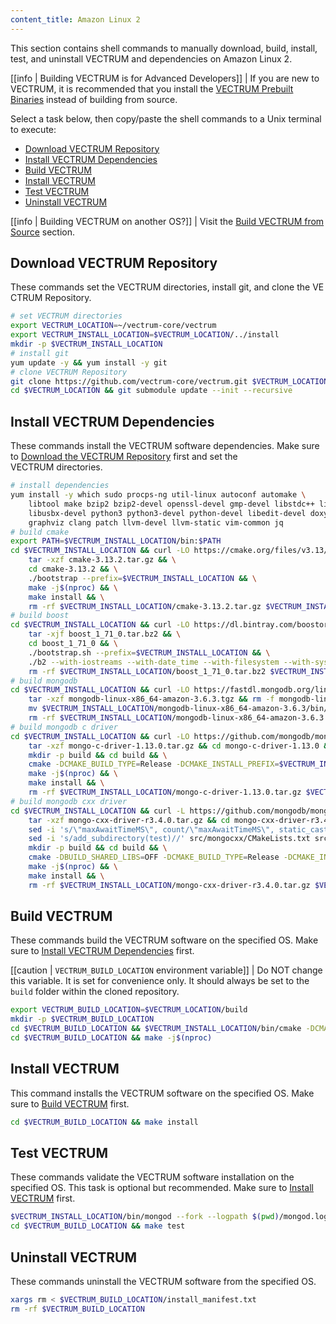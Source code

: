 ```yaml
---
content_title: Amazon Linux 2
---
```


This section contains shell commands to manually download, build, install, test, and uninstall VECTRUM and dependencies on Amazon Linux 2.

[[info | Building VECTRUM is for Advanced Developers]]
| If you are new to VECTRUM, it is recommended that you install the [VECTRUM Prebuilt Binaries](../../../00_install-prebuilt-binaries.md) instead of building from source.

Select a task below, then copy/paste the shell commands to a Unix terminal to execute:

* [Download VECTRUM Repository](#download-vectrum-repository)
* [Install VECTRUM Dependencies](#install-vectrum-dependencies)
* [Build VECTRUM](#build-vectrum)
* [Install VECTRUM](#install-vectrum)
* [Test VECTRUM](#test-vectrum)
* [Uninstall VECTRUM](#uninstall-vectrum)

[[info | Building VECTRUM on another OS?]]
| Visit the [Build VECTRUM from Source](../../index.md) section.

## Download VECTRUM Repository
These commands set the VECTRUM directories, install git, and clone the VECTRUM Repository.
```sh
# set VECTRUM directories
export VECTRUM_LOCATION=~/vectrum-core/vectrum
export VECTRUM_INSTALL_LOCATION=$VECTRUM_LOCATION/../install
mkdir -p $VECTRUM_INSTALL_LOCATION
# install git
yum update -y && yum install -y git
# clone VECTRUM Repository
git clone https://github.com/vectrum-core/vectrum.git $VECTRUM_LOCATION
cd $VECTRUM_LOCATION && git submodule update --init --recursive
```

## Install VECTRUM Dependencies
These commands install the VECTRUM software dependencies. Make sure to [Download the VECTRUM Repository](#download-vectrum-repository) first and set the VECTRUM directories.
```sh
# install dependencies
yum install -y which sudo procps-ng util-linux autoconf automake \
    libtool make bzip2 bzip2-devel openssl-devel gmp-devel libstdc++ libcurl-devel \
    libusbx-devel python3 python3-devel python-devel libedit-devel doxygen \
    graphviz clang patch llvm-devel llvm-static vim-common jq
# build cmake
export PATH=$VECTRUM_INSTALL_LOCATION/bin:$PATH
cd $VECTRUM_INSTALL_LOCATION && curl -LO https://cmake.org/files/v3.13/cmake-3.13.2.tar.gz && \
    tar -xzf cmake-3.13.2.tar.gz && \
    cd cmake-3.13.2 && \
    ./bootstrap --prefix=$VECTRUM_INSTALL_LOCATION && \
    make -j$(nproc) && \
    make install && \
    rm -rf $VECTRUM_INSTALL_LOCATION/cmake-3.13.2.tar.gz $VECTRUM_INSTALL_LOCATION/cmake-3.13.2
# build boost
cd $VECTRUM_INSTALL_LOCATION && curl -LO https://dl.bintray.com/boostorg/release/1.71.0/source/boost_1_71_0.tar.bz2 && \
    tar -xjf boost_1_71_0.tar.bz2 && \
    cd boost_1_71_0 && \
    ./bootstrap.sh --prefix=$VECTRUM_INSTALL_LOCATION && \
    ./b2 --with-iostreams --with-date_time --with-filesystem --with-system --with-program_options --with-chrono --with-test -q -j$(nproc) install && \
    rm -rf $VECTRUM_INSTALL_LOCATION/boost_1_71_0.tar.bz2 $VECTRUM_INSTALL_LOCATION/boost_1_71_0
# build mongodb
cd $VECTRUM_INSTALL_LOCATION && curl -LO https://fastdl.mongodb.org/linux/mongodb-linux-x86_64-amazon-3.6.3.tgz && \
    tar -xzf mongodb-linux-x86_64-amazon-3.6.3.tgz && rm -f mongodb-linux-x86_64-amazon-3.6.3.tgz && \
    mv $VECTRUM_INSTALL_LOCATION/mongodb-linux-x86_64-amazon-3.6.3/bin/* $VECTRUM_INSTALL_LOCATION/bin/ && \
    rm -rf $VECTRUM_INSTALL_LOCATION/mongodb-linux-x86_64-amazon-3.6.3
# build mongodb c driver
cd $VECTRUM_INSTALL_LOCATION && curl -LO https://github.com/mongodb/mongo-c-driver/releases/download/1.13.0/mongo-c-driver-1.13.0.tar.gz && \
    tar -xzf mongo-c-driver-1.13.0.tar.gz && cd mongo-c-driver-1.13.0 && \
    mkdir -p build && cd build && \
    cmake -DCMAKE_BUILD_TYPE=Release -DCMAKE_INSTALL_PREFIX=$VECTRUM_INSTALL_LOCATION -DENABLE_BSON=ON -DENABLE_SSL=OPENSSL -DENABLE_AUTOMATIC_INIT_AND_CLEANUP=OFF -DENABLE_STATIC=ON -DENABLE_ICU=OFF -DENABLE_SNAPPY=OFF .. && \
    make -j$(nproc) && \
    make install && \
    rm -rf $VECTRUM_INSTALL_LOCATION/mongo-c-driver-1.13.0.tar.gz $VECTRUM_INSTALL_LOCATION/mongo-c-driver-1.13.0
# build mongodb cxx driver
cd $VECTRUM_INSTALL_LOCATION && curl -L https://github.com/mongodb/mongo-cxx-driver/archive/r3.4.0.tar.gz -o mongo-cxx-driver-r3.4.0.tar.gz && \
    tar -xzf mongo-cxx-driver-r3.4.0.tar.gz && cd mongo-cxx-driver-r3.4.0 && \
    sed -i 's/\"maxAwaitTimeMS\", count/\"maxAwaitTimeMS\", static_cast<int64_t>(count)/' src/mongocxx/options/change_stream.cpp && \
    sed -i 's/add_subdirectory(test)//' src/mongocxx/CMakeLists.txt src/bsoncxx/CMakeLists.txt && \
    mkdir -p build && cd build && \
    cmake -DBUILD_SHARED_LIBS=OFF -DCMAKE_BUILD_TYPE=Release -DCMAKE_INSTALL_PREFIX=$VECTRUM_INSTALL_LOCATION .. && \
    make -j$(nproc) && \
    make install && \
    rm -rf $VECTRUM_INSTALL_LOCATION/mongo-cxx-driver-r3.4.0.tar.gz $VECTRUM_INSTALL_LOCATION/mongo-cxx-driver-r3.4.0
```

## Build VECTRUM
These commands build the VECTRUM software on the specified OS. Make sure to [Install VECTRUM Dependencies](#install-vectrum-dependencies) first.

[[caution | `VECTRUM_BUILD_LOCATION` environment variable]]
| Do NOT change this variable. It is set for convenience only. It should always be set to the `build` folder within the cloned repository.

```sh
export VECTRUM_BUILD_LOCATION=$VECTRUM_LOCATION/build
mkdir -p $VECTRUM_BUILD_LOCATION
cd $VECTRUM_BUILD_LOCATION && $VECTRUM_INSTALL_LOCATION/bin/cmake -DCMAKE_BUILD_TYPE='Release' -DCMAKE_CXX_COMPILER='clang++' -DCMAKE_C_COMPILER='clang' -DCMAKE_INSTALL_PREFIX=$VECTRUM_INSTALL_LOCATION -DBUILD_MONGO_DB_PLUGIN=true $VECTRUM_LOCATION
cd $VECTRUM_BUILD_LOCATION && make -j$(nproc)
```

## Install VECTRUM
This command installs the VECTRUM software on the specified OS. Make sure to [Build VECTRUM](#build-vectrum) first.
```sh
cd $VECTRUM_BUILD_LOCATION && make install
```

## Test VECTRUM
These commands validate the VECTRUM software installation on the specified OS. This task is optional but recommended. Make sure to [Install VECTRUM](#install-vectrum) first.
```sh
$VECTRUM_INSTALL_LOCATION/bin/mongod --fork --logpath $(pwd)/mongod.log --dbpath $(pwd)/mongodata
cd $VECTRUM_BUILD_LOCATION && make test
```

## Uninstall VECTRUM
These commands uninstall the VECTRUM software from the specified OS.
```sh
xargs rm < $VECTRUM_BUILD_LOCATION/install_manifest.txt
rm -rf $VECTRUM_BUILD_LOCATION
```
